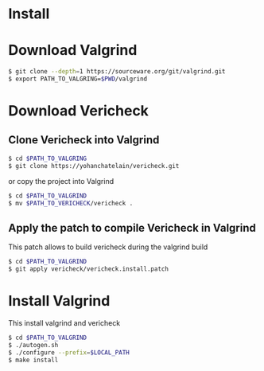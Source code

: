 # Install

# Download Valgrind

```bash
$ git clone --depth=1 https://sourceware.org/git/valgrind.git
$ export PATH_TO_VALGRING=$PWD/valgrind
```
# Download Vericheck

## Clone Vericheck into Valgrind

```bash
$ cd $PATH_TO_VALGRING
$ git clone https://yohanchatelain/vericheck.git
```

or copy the project into Valgrind

```bash
$ cd $PATH_TO_VALGRIND
$ mv $PATH_TO_VERICHECK/vericheck .
```

## Apply the patch to compile Vericheck in Valgrind

This patch allows to build vericheck during the valgrind build

```bash
$ cd $PATH_TO_VALGRIND
$ git apply vericheck/vericheck.install.patch
```

# Install Valgrind

This install valgrind and vericheck

```bash
$ cd $PATH_TO_VALGRIND
$ ./autogen.sh
$ ./configure --prefix=$LOCAL_PATH
$ make install
```
